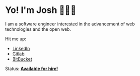 # Yo! I'm Josh 🙋🏾‍♂️

I am a software engineer interested in the advancement of web technologies and the open web.

Hit me up:
- [LinkedIn](https://www.linkedin.com/in/jlindsay-sf/)
- [Gitlab](https://gitlab.com/j000sh)
- [BitBucket](https://bitbucket.org/j000sh/)


Status: **[Available for hire!](https://cs.rit.edu/~jal3040/files/JoshuaLindsay-Resume.pdf)**
